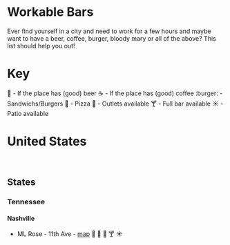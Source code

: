 # Workable Bars
Ever find yourself in a city and need to work for a few hours and maybe want to have a beer, coffee, burger, bloody mary or all of the above? This list
should help you out!


# Key
:beer: - If the place has (good) beer
:coffee: - If the place has (good) coffee
:burger: - Sandwichs/Burgers
:pizza: - Pizza
:electric_plug: - Outlets available
:cocktail: - Full bar available
:sunny: - Patio available

# United States
<br>

## States

### Tennessee
#### Nashville
* ML Rose - 11th Ave - [map](https://www.google.com/maps/place/M.L.Rose+Craft+Beer+%26+Burgers+-+Capitol+View/@36.1632673,-86.7935666,17z/data=!3m1!4b1!4m5!3m4!1s0x886466f1d2cc39a5:0xdaf23137e8eb5e0b!8m2!3d36.1632673!4d-86.7913779) :beer: :electric_plug: :hamburger: :cocktail: :sunny:
